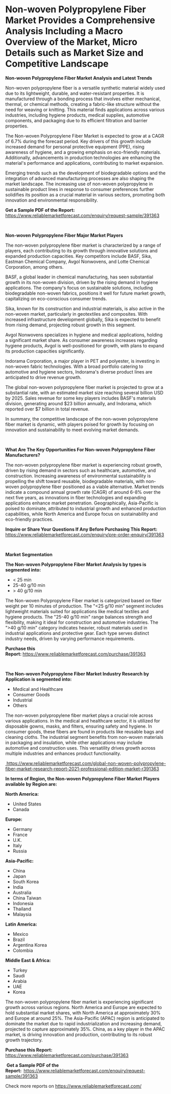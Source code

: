 <p><h1>Non-woven Polypropylene Fiber Market Provides a Comprehensive Analysis Including a Macro Overview of the Market, Micro Details such as Market Size and Competitive Landscape</h1></p><p><strong>Non-woven Polypropylene Fiber Market Analysis and Latest Trends</strong></p>
<p><p>Non-woven polypropylene fiber is a versatile synthetic material widely used due to its lightweight, durable, and water-resistant properties. It is manufactured through a bonding process that involves either mechanical, thermal, or chemical methods, creating a fabric-like structure without the need for weaving or knitting. This material finds applications across various industries, including hygiene products, medical supplies, automotive components, and packaging due to its efficient filtration and barrier properties.</p><p>The Non-woven Polypropylene Fiber Market is expected to grow at a CAGR of 6.7% during the forecast period. Key drivers of this growth include increased demand for personal protective equipment (PPE), rising awareness of hygiene, and a growing emphasis on eco-friendly materials. Additionally, advancements in production technologies are enhancing the material's performance and applications, contributing to market expansion.</p><p>Emerging trends such as the development of biodegradable options and the integration of advanced manufacturing processes are also shaping the market landscape. The increasing use of non-woven polypropylene in sustainable product lines in response to consumer preferences further solidifies its position as a crucial material in various sectors, promoting both innovation and environmental responsibility.</p></p>
<p><strong>Get a Sample PDF of the Report:&nbsp;</strong> <a href="https://www.reliablemarketforecast.com/enquiry/request-sample/391363?utm_campaign=1097&utm_medium=2&utm_source=Github&utm_content=ia&utm_term=16012025&utm_id=non-woven-polypropylene-fiber">https://www.reliablemarketforecast.com/enquiry/request-sample/391363</a></p>
<p>&nbsp;</p>
<p><strong>Non-woven Polypropylene Fiber Major Market Players</strong></p>
<p><p>The non-woven polypropylene fiber market is characterized by a range of players, each contributing to its growth through innovative solutions and expanded production capacities. Key competitors include BASF, Sika, Eastman Chemical Company, Avgol Nonwovens, and Lotte Chemical Corporation, among others.</p><p>BASF, a global leader in chemical manufacturing, has seen substantial growth in its non-woven division, driven by the rising demand in hygiene applications. The company's focus on sustainable solutions, including biodegradable non-woven fabrics, positions it well for future market growth, capitalizing on eco-conscious consumer trends.</p><p>Sika, known for its construction and industrial materials, is also active in the non-woven market, particularly in geotextiles and composites. With increased infrastructure development globally, Sika is expected to benefit from rising demand, projecting robust growth in this segment.</p><p>Avgol Nonwovens specializes in hygiene and medical applications, holding a significant market share. As consumer awareness increases regarding hygiene products, Avgol is well-positioned for growth, with plans to expand its production capacities significantly.</p><p>Indorama Corporation, a major player in PET and polyester, is investing in non-woven fabric technologies. With a broad portfolio catering to automotive and hygiene sectors, Indorama's diverse product lines are anticipated to drive revenue growth.</p><p>The global non-woven polypropylene fiber market is projected to grow at a substantial rate, with an estimated market size reaching several billion USD by 2025. Sales revenue for some key players includes BASF's materials division, generating around $23 billion annually, and Indorama, which reported over $7 billion in total revenue.</p><p>In summary, the competitive landscape of the non-woven polypropylene fiber market is dynamic, with players poised for growth by focusing on innovation and sustainability to meet evolving market demands.</p></p>
<p>&nbsp;</p>
<p><strong>What Are The Key Opportunities For Non-woven Polypropylene Fiber Manufacturers?</strong></p>
<p><p>The non-woven polypropylene fiber market is experiencing robust growth, driven by rising demand in sectors such as healthcare, automotive, and construction. Increasing awareness of environmental sustainability is propelling the shift toward reusable, biodegradable materials, with non-woven polypropylene fiber positioned as a viable alternative. Market trends indicate a compound annual growth rate (CAGR) of around 6-8% over the next five years, as innovations in fiber technologies and expanding applications enhance market penetration. Geographically, Asia-Pacific is poised to dominate, attributed to industrial growth and enhanced production capabilities, while North America and Europe focus on sustainability and eco-friendly practices.</p></p>
<p><strong>Inquire or Share Your Questions If Any Before Purchasing This Report:</strong> <a href="https://www.reliablemarketforecast.com/enquiry/pre-order-enquiry/391363?utm_campaign=1097&utm_medium=2&utm_source=Github&utm_content=ia&utm_term=16012025&utm_id=non-woven-polypropylene-fiber">https://www.reliablemarketforecast.com/enquiry/pre-order-enquiry/391363</a></p>
<p>&nbsp;</p>
<p><strong>Market Segmentation</strong></p>
<p><strong>The Non-woven Polypropylene Fiber Market Analysis by types is segmented into:</strong></p>
<p><ul><li>< 25 min</li><li>25-40 g/10 min</li><li>> 40 g/10 min</li></ul></p>
<p><p>The Non-woven Polypropylene Fiber market is categorized based on fiber weight per 10 minutes of production. The "<25 g/10 min" segment includes lightweight materials suited for applications like medical textiles and hygiene products. The "25-40 g/10 min" range balances strength and flexibility, making it ideal for construction and automotive industries. The ">40 g/10 min" category indicates heavier, robust materials used in industrial applications and protective gear. Each type serves distinct industry needs, driven by varying performance requirements.</p></p>
<p><strong>Purchase this Report:&nbsp;</strong><a href="https://www.reliablemarketforecast.com/purchase/391363?utm_campaign=1097&utm_medium=2&utm_source=Github&utm_content=ia&utm_term=16012025&utm_id=non-woven-polypropylene-fiber">https://www.reliablemarketforecast.com/purchase/391363</a></p>
<p>&nbsp;</p>
<p><strong>The Non-woven Polypropylene Fiber Market Industry Research by Application is segmented into:</strong></p>
<p><ul><li>Medical and Healthcare</li><li>Consumer Goods</li><li>Industrial</li><li>Others</li></ul></p>
<p><p>The non-woven polypropylene fiber market plays a crucial role across various applications. In the medical and healthcare sector, it is utilized for disposable gowns, masks, and filters, ensuring safety and hygiene. In consumer goods, these fibers are found in products like reusable bags and cleaning cloths. The industrial segment benefits from non-woven materials in packaging and insulation, while other applications may include automotive and construction uses. This versatility drives growth across multiple industries and enhances product functionality.</p></p>
<p><a href="https://www.reliablemarketforecast.com/global-non-woven-polypropylene-fiber-market-research-report-2021-professional-edition-market-r391363?utm_campaign=1097&utm_medium=2&utm_source=Github&utm_content=ia&utm_term=16012025&utm_id=non-woven-polypropylene-fiber">&nbsp;https://www.reliablemarketforecast.com/global-non-woven-polypropylene-fiber-market-research-report-2021-professional-edition-market-r391363</a></p>
<p><strong>In terms of Region, the Non-woven Polypropylene Fiber Market Players available by Region are:</strong></p>
<p>
    <p> <strong> North America: </strong>
        <ul>
            <li>United States</li>
            <li>Canada</li>
        </ul>
        </p> 
    <p> <strong> Europe: </strong>
        <ul>
            <li>Germany</li>
            <li>France</li>
            <li>U.K.</li>
            <li>Italy</li>
            <li>Russia</li>
        </ul>
        </p> 
    <p> <strong> Asia-Pacific: </strong>
        <ul>
            <li>China</li>
            <li>Japan</li>
            <li>South Korea</li>
            <li>India</li>
            <li>Australia</li>
            <li>China Taiwan</li>
            <li>Indonesia</li>
            <li>Thailand</li>
            <li>Malaysia</li>
        </ul>
        </p> 
    <p> <strong> Latin America: </strong>
        <ul>
            <li>Mexico</li>
            <li>Brazil</li>
            <li>Argentina Korea</li>
            <li>Colombia</li>
        </ul>
        </p> 
    <p> <strong> Middle East & Africa: </strong>
        <ul>
            <li>Turkey</li>
            <li>Saudi</li>
            <li>Arabia</li>
            <li>UAE</li>
            <li>Korea</li>
        </ul>
    </p>
    </p>
<p><p>The non-woven polypropylene fiber market is experiencing significant growth across various regions. North America and Europe are expected to hold substantial market shares, with North America at approximately 30% and Europe at around 25%. The Asia-Pacific (APAC) region is anticipated to dominate the market due to rapid industrialization and increasing demand, projected to capture approximately 35%. China, as a key player in the APAC market, is driving innovation and production, contributing to its robust growth trajectory.</p></p>
<p><strong>Purchase this Report: </strong><a href="https://www.reliablemarketforecast.com/purchase/391363?utm_campaign=1097&utm_medium=2&utm_source=Github&utm_content=ia&utm_term=16012025&utm_id=non-woven-polypropylene-fiber">https://www.reliablemarketforecast.com/purchase/391363</a></p>
<p>&nbsp;<strong>Get a Sample PDF of the Report:&nbsp;&nbsp;</strong><a href="https://www.reliablemarketforecast.com/enquiry/request-sample/391363?utm_campaign=1097&utm_medium=2&utm_source=Github&utm_content=ia&utm_term=16012025&utm_id=non-woven-polypropylene-fiber">https://www.reliablemarketforecast.com/enquiry/request-sample/391363</a></p>
<p><strong></strong></p>
<p>Check more reports on <a href="https://www.reliablemarketforecast.com/?utm_campaign=1097&utm_medium=2&utm_source=Github&utm_content=ia&utm_term=16012025&utm_id=non-woven-polypropylene-fiber">https://www.reliablemarketforecast.com/</a></p>